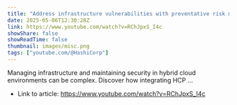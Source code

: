 ```yaml
---
title: "Address infrastructure vulnerabilities with preventative risk management"
date: 2025-05-06T12:30:28Z
link: https://www.youtube.com/watch?v=RChJpxS_I4c
showShare: false
showReadTime: false
thumbnail: images/misc.png
tags: ["youtube.com/@HashiCorp"]
---
```

Managing infrastructure and maintaining security in hybrid cloud environments can be complex. Discover how integrating HCP ...

- Link to article: https://www.youtube.com/watch?v=RChJpxS_I4c